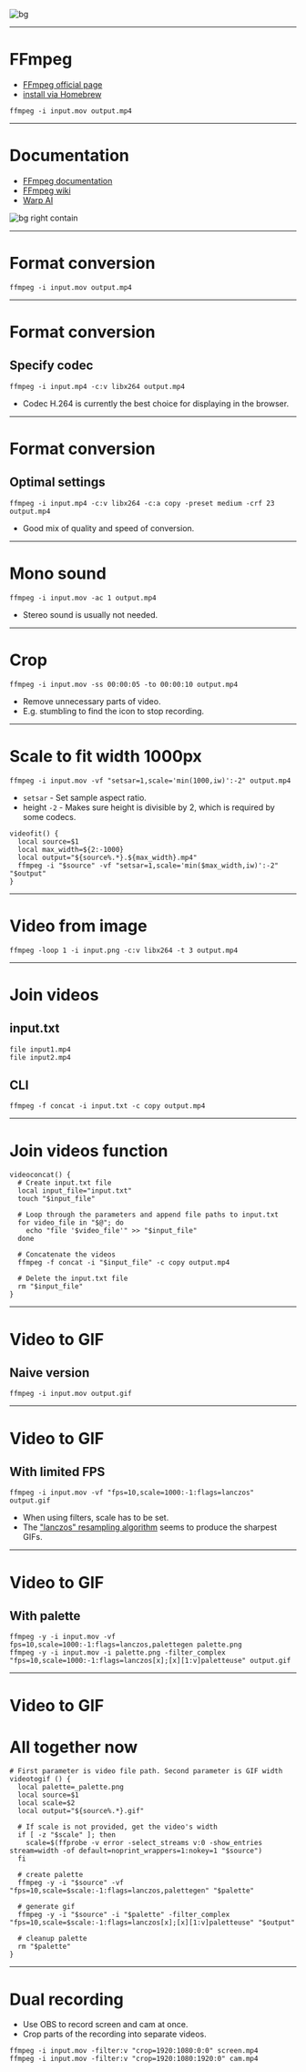 ![bg](../src/illustration.png)

---

# FFmpeg

- [FFmpeg official page](https://ffmpeg.org/)
- [install via Homebrew](https://formulae.brew.sh/formula/ffmpeg)

```
ffmpeg -i input.mov output.mp4
```

---

# Documentation

- [FFmpeg documentation](https://ffmpeg.org/documentation.html)
- [FFmpeg wiki](https://trac.ffmpeg.org/wiki)
- [Warp AI](https://www.warp.dev/warp-ai)

![bg right contain](../src/meme-perfection.jpg)

---

# Format conversion

```
ffmpeg -i input.mov output.mp4
```

---

# Format conversion

## Specify codec

```
ffmpeg -i input.mp4 -c:v libx264 output.mp4
```

- Codec H.264 is currently the best choice for displaying in the browser.

---

# Format conversion

## Optimal settings

```
ffmpeg -i input.mp4 -c:v libx264 -c:a copy -preset medium -crf 23 output.mp4
```

- Good mix of quality and speed of conversion.

---

# Mono sound

```
ffmpeg -i input.mov -ac 1 output.mp4
```

- Stereo sound is usually not needed.

---

# Crop

```
ffmpeg -i input.mov -ss 00:00:05 -to 00:00:10 output.mp4
```

- Remove unnecessary parts of video.
- E.g. stumbling to find the icon to stop recording.

---

# Scale to fit width 1000px

```
ffmpeg -i input.mov -vf "setsar=1,scale='min(1000,iw)':-2" output.mp4
```

- `setsar` - Set sample aspect ratio.
- height `-2` - Makes sure height is divisible by 2, which is required by some codecs.

```
videofit() {
  local source=$1
  local max_width=${2:-1000}
  local output="${source%.*}.${max_width}.mp4"
  ffmpeg -i "$source" -vf "setsar=1,scale='min($max_width,iw)':-2" "$output"
}
```

---

# Video from image

```
ffmpeg -loop 1 -i input.png -c:v libx264 -t 3 output.mp4
```

---

# Join videos

## input.txt

```
file input1.mp4
file input2.mp4
```

## CLI

```
ffmpeg -f concat -i input.txt -c copy output.mp4
```

---

# Join videos function

```
videoconcat() {
  # Create input.txt file
  local input_file="input.txt"
  touch "$input_file"

  # Loop through the parameters and append file paths to input.txt
  for video_file in "$@"; do
    echo "file '$video_file'" >> "$input_file"
  done

  # Concatenate the videos
  ffmpeg -f concat -i "$input_file" -c copy output.mp4

  # Delete the input.txt file
  rm "$input_file"
}
```

---

# Video to GIF

## Naive version

```
ffmpeg -i input.mov output.gif
```

---

# Video to GIF

## With limited FPS

```
ffmpeg -i input.mov -vf "fps=10,scale=1000:-1:flags=lanczos" output.gif
```

- When using filters, scale has to be set.
- The ["lanczos" resampling algorithm](https://en.wikipedia.org/wiki/Lanczos_resampling) seems to produce the sharpest GIFs.

---

# Video to GIF

## With palette

```
ffmpeg -y -i input.mov -vf fps=10,scale=1000:-1:flags=lanczos,palettegen palette.png
ffmpeg -y -i input.mov -i palette.png -filter_complex "fps=10,scale=1000:-1:flags=lanczos[x];[x][1:v]paletteuse" output.gif
```

---

# Video to GIF

# All together now

```
# First parameter is video file path. Second parameter is GIF width
videotogif () {
  local palette=_palette.png
  local source=$1
  local scale=$2
  local output="${source%.*}.gif"

  # If scale is not provided, get the video's width
  if [ -z "$scale" ]; then
    scale=$(ffprobe -v error -select_streams v:0 -show_entries stream=width -of default=noprint_wrappers=1:nokey=1 "$source")
  fi

  # create palette
  ffmpeg -y -i "$source" -vf "fps=10,scale=$scale:-1:flags=lanczos,palettegen" "$palette"

  # generate gif
  ffmpeg -y -i "$source" -i "$palette" -filter_complex "fps=10,scale=$scale:-1:flags=lanczos[x];[x][1:v]paletteuse" "$output"

  # cleanup palette
  rm "$palette"
}
```

---

# Dual recording

- Use OBS to record screen and cam at once.
- Crop parts of the recording into separate videos.

```
ffmpeg -i input.mov -filter:v "crop=1920:1080:0:0" screen.mp4
ffmpeg -i input.mov -filter:v "crop=1920:1080:1920:0" cam.mp4
```
